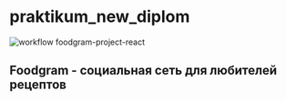 # praktikum_new_diplom
![workflow foodgram-project-react](https://github.com/SimonKabb/foodgram-project-react/actions/workflows/main.yml/badge.svg)

## Foodgram - социальная сеть для любителей рецептов